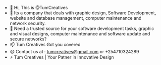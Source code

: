 - 👋 Hi, This is  @TumCreatives
- 👀 Its a company that deals with graphic design, Software Development, website and database management, computer maintenance and network security.
- 💞️ Need a trusted source for your software development tasks, graphic and visual designs, computer maintenance and software update and secure networks?
- 📫 Tum Creatives Got you covered
- 😄 Contact us at : tumcreatives@gmail.com or +254710324289
- ⚡ Tum Creatives | Your Patner in Innovative Design
